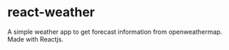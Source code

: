 # react-weather
A simple weather app to get forecast information from openweathermap. Made with Reactjs.
